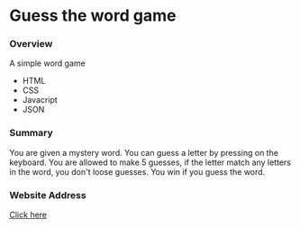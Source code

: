 # Guess the word game


### Overview

A simple word game
*   HTML
*   CSS
*   Javacript
*   JSON

### Summary
You are given a mystery word. You can guess a letter by pressing on the keyboard.
You are allowed to make 5 guesses, if the letter match any letters in the word,
you don't loose guesses. You win if you guess the word.

### Website Address
<a target="blank" href='https://mikelgame.netlify.com/'>Click here</a>
